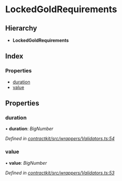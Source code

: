 # LockedGoldRequirements

## Hierarchy

* **LockedGoldRequirements**

## Index

### Properties

* [duration]()
* [value]()

## Properties

### duration

• **duration**: _BigNumber_

_Defined in_ [_contractkit/src/wrappers/Validators.ts:54_](https://github.com/celo-org/celo-monorepo/blob/master/packages/sdk/contractkit/src/wrappers/Validators.ts#L54)

### value

• **value**: _BigNumber_

_Defined in_ [_contractkit/src/wrappers/Validators.ts:53_](https://github.com/celo-org/celo-monorepo/blob/master/packages/sdk/contractkit/src/wrappers/Validators.ts#L53)

